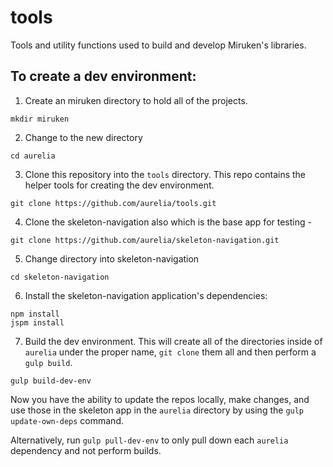 tools
=====

Tools and utility functions used to build and develop Miruken's libraries.

## To create a dev environment:

1. Create an miruken directory to hold all of the projects.

  ```shell
  mkdir miruken
  ```
2. Change to the new directory

  ```shell
  cd aurelia
  ```
3. Clone this repository into the `tools` directory.  This repo contains the helper tools for creating the dev environment.

  ```shell
  git clone https://github.com/aurelia/tools.git
  ```
4. Clone the skeleton-navigation also which is the base app for testing -

  ```shell
  git clone https://github.com/aurelia/skeleton-navigation.git
  ```
5. Change directory into skeleton-navigation

  ```shell
  cd skeleton-navigation
 ```
6. Install the skeleton-navigation application's dependencies:

  ```shell
  npm install
  jspm install
  ```
7. Build the dev environment.  This will create all of the directories inside of `aurelia` under the proper name, `git clone` them all and then perform a `gulp build`.

  ```shell
  gulp build-dev-env
  ```

Now you have the ability to update the repos locally, make changes, and use those in the skeleton app in the `aurelia` directory by using the `gulp update-own-deps` command.

Alternatively, run `gulp pull-dev-env` to only pull down each `aurelia` dependency and not perform builds.

